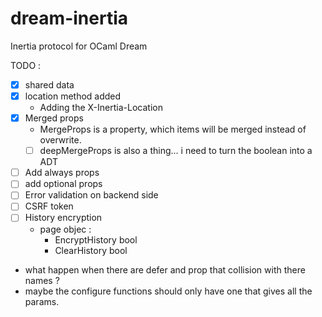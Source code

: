 # dream-inertia
Inertia protocol for OCaml Dream 

TODO : 
- [x] shared data
- [x] location method added 
     - Adding the X-Inertia-Location 
- [x] Merged props
     - MergeProps is a property, which items will be merged instead of overwrite.
     - [ ] deepMergeProps is also a thing... i need to turn the boolean into a ADT
- [ ] Add always props
- [ ] add optional props
- [ ] Error validation on backend side  
- [ ] CSRF token
- [ ] History encryption
    - page objec : 
        - EncryptHistory bool
        - ClearHistory bool


- what happen when there are defer and prop that collision with there names ?
- maybe the configure functions should only have one that gives all the params.

